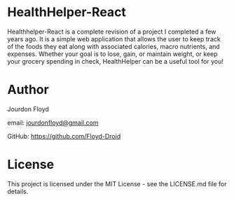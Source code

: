 # HealthHelper-React

Healthhelper-React is a complete revision of a project I completed a few 
years ago. It is a simple web application that allows the user to keep 
track of the foods they eat along with associated calories, macro 
nutrients, and expenses. Whether your goal is to lose, gain, or maintain 
weight, or keep your grocery spending in check, HealthHelper can be a 
useful tool for you!

# Author

Jourdon Floyd

email: jourdonfloyd@gmail.com

GitHub: https://github.com/Floyd-Droid

# License

This project is licensed under the MIT License - see the LICENSE.md file for details.
